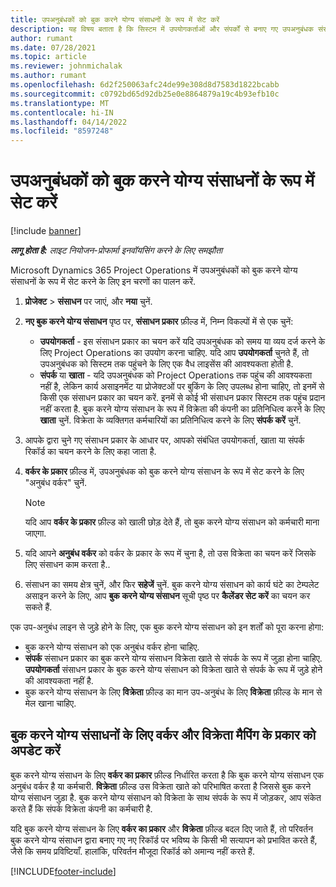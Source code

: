 ```yaml
---
title: उपअनुबंधकों को बुक करने योग्य संसाधनों के रूप में सेट करें
description: यह विषय बताता है कि सिस्टम में उपयोगकर्ताओं और संपर्कों से बनाए गए उपअनुबंधक संसाधनों को कैसे सेट अप और बनाए रखा जाए, ताकि उन्हें Microsoft Dynamics 365 Project Operations में उप-अनुबंधों के साथ जोड़ा जा सके.
author: rumant
ms.date: 07/28/2021
ms.topic: article
ms.reviewer: johnmichalak
ms.author: rumant
ms.openlocfilehash: 6d2f250063afc24de99e308d8d7583d1822bcabb
ms.sourcegitcommit: c0792bd65d92db25e0e8864879a19c4b93efb10c
ms.translationtype: MT
ms.contentlocale: hi-IN
ms.lasthandoff: 04/14/2022
ms.locfileid: "8597248"
---
```

# <a name="set-up-subcontractors-as-bookable-resources"></a>उपअनुबंधकों को बुक करने योग्य संसाधनों के रूप में सेट करें

[!include [banner](../../includes/dataverse-preview.md)]

_**लागू होता है:** लाइट नियोजन-प्रोफार्मा इनवॉयसिंग करने के लिए समझौता_

Microsoft Dynamics 365 Project Operations में उपअनुबंधकों को बुक करने योग्य संसाधनों के रूप में सेट करने के लिए इन चरणों का पालन करें.

1. **प्रोजेक्ट** \> **संसाधन** पर जाएं, और **नया** चुनें.
2. **नए बुक करने योग्य संसाधन** पृष्ठ पर, **संसाधन प्रकार** फ़ील्ड में, निम्न विकल्पों में से एक चुनें:

    - **उपयोगकर्ता** - इस संसाधन प्रकार का चयन करें यदि उपअनुबंधक को समय या व्यय दर्ज करने के लिए Project Operations का उपयोग करना चाहिए. यदि आप **उपयोगकर्ता** चुनते हैं, तो उपअनुबंधक को सिस्टम तक पहुंचने के लिए एक वैध लाइसेंस की आवश्यकता होती है.
    - **संपर्क** या **खाता** - यदि उपअनुबंधक को Project Operations तक पहुंच की आवश्यकता नहीं है, लेकिन कार्य असाइनमेंट या प्रोजेक्टओं पर बुकिंग के लिए उपलब्ध होना चाहिए, तो इनमें से किसी एक संसाधन प्रकार का चयन करें. इनमें से कोई भी संसाधन प्रकार सिस्टम तक पहुंच प्रदान नहीं करता है. बुक करने योग्य संसाधन के रूप में विक्रेता की कंपनी का प्रतिनिधित्व करने के लिए **खाता** चुनें. विक्रेता के व्यक्तिगत कर्मचारियों का प्रतिनिधित्व करने के लिए **संपर्क करें** चुनें.

3. आपके द्वारा चुने गए संसाधन प्रकार के आधार पर, आपको संबंधित उपयोगकर्ता, खाता या संपर्क रिकॉर्ड का चयन करने के लिए कहा जाता है.
4. **वर्कर के प्रकार** फ़ील्ड में, उपअनुबंधक को बुक करने योग्य संसाधन के रूप में सेट करने के लिए "अनुबंध वर्कर" चुनें.

    > [!NOTE]
    > यदि आप **वर्कर के प्रकार** फ़ील्ड को खाली छोड़ देते हैं, तो बुक करने योग्य संसाधन को कर्मचारी माना जाएगा.

5. यदि आपने **अनुबंध वर्कर** को वर्कर के प्रकार के रूप में चुना है, तो उस विक्रेता का चयन करें जिसके लिए संसाधन काम करता है..
6. संसाधन का समय क्षेत्र चुनें, और फिर **सहेजें** चुनें. बुक करने योग्य संसाधन को कार्य घंटे का टेम्पलेट असाइन करने के लिए, आप **बुक करने योग्य संसाधन** सूची पृष्ठ पर **कैलेंडर सेट करें** का चयन कर सकते हैं.

एक उप-अनुबंध लाइन से जुड़े होने के लिए, एक बुक करने योग्य संसाधन को इन शर्तों को पूरा करना होगा:

- बुक करने योग्य संसाधन को एक अनुबंध वर्कर होना चाहिए.
- **संपर्क** संसाधन प्रकार का बुक करने योग्य संसाधन विक्रेता खाते से संपर्क के रूप में जुड़ा होना चाहिए. **उपयोगकर्ता** संसाधन प्रकार के बुक करने योग्य संसाधन को विक्रेता खाते से संपर्क के रूप में जुड़े होने की आवश्यकता नहीं है.
- बुक करने योग्य संसाधन के लिए **विक्रेता** फ़ील्ड का मान उप-अनुबंध के लिए **विक्रेता** फ़ील्ड के मान से मेल खाना चाहिए.

## <a name="update-the-type-of-worker-and-vendor-mapping-for-bookable-resources"></a>बुक करने योग्य संसाधनों के लिए वर्कर और विक्रेता मैपिंग के प्रकार को अपडेट करें

बुक करने योग्य संसाधन के लिए **वर्कर का प्रकार** फ़ील्ड निर्धारित करता है कि बुक करने योग्य संसाधन एक अनुबंध वर्कर है या कर्मचारी. **विक्रेता** फ़ील्ड उस विक्रेता खाते को परिभाषित करता है जिससे बुक करने योग्य संसाधन जुड़ा है. बुक करने योग्य संसाधन को विक्रेता के साथ संपर्क के रूप में जोड़कर, आप संकेत करते हैं कि संपर्क विक्रेता कंपनी का कर्मचारी है.

यदि बुक करने योग्य संसाधन के लिए **वर्कर का प्रकार** और **विक्रेता** फ़ील्ड बदल दिए जाते हैं, तो परिवर्तन बुक करने योग्य संसाधन द्वारा बनाए गए नए रिकॉर्ड पर भविष्य के किसी भी सत्यापन को प्रभावित करते हैं, जैसे कि समय प्रविष्टियाँ. हालांकि, परिवर्तन मौजूदा रिकॉर्ड को अमान्य नहीं करते हैं.

[!INCLUDE[footer-include](../../includes/footer-banner.md)]
